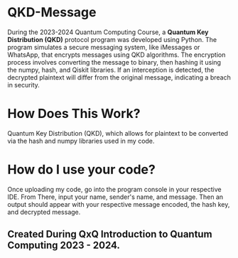 # QKD-Message

During the 2023-2024 Quantum Computing Course, a **Quantum Key Distribution (QKD)** protocol program was developed using Python. The program simulates a secure messaging system, like iMessages or WhatsApp, that encrypts messages using QKD algorithms. The encryption process involves converting the message to binary, then hashing it using the numpy, hash, and Qiskit libraries. If an interception is detected, the decrypted plaintext will differ from the original message, indicating a breach in security.

# How Does This Work? 
Quantum Key Distribution (QKD), which allows for plaintext to be converted via the hash and numpy libraries used in my code. 

# How do I use your code?
Once uploading my code, go into the program console in your respective IDE.
From There, input your name, sender's name, and message. Then an output should appear with your respective message encoded, the hash key, and decrypted message.

## Created During QxQ Introduction to Quantum Computing 2023 - 2024.

